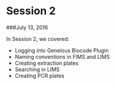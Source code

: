 # Session 2
###July 13, 2016

In Session 2, we covered:
* Logging into Geneious Biocode Plugin
* Naming conventions in FIMS and LIMS
* Creating extraction plates
* Searching in LIMS
* Creating PCR plates
